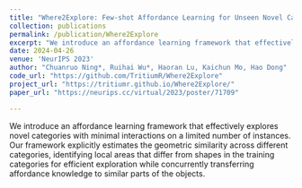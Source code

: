 ```yaml
---
title: "Where2Explore: Few-shot Affordance Learning for Unseen Novel Categories of Articulated Objects"
collection: publications
permalink: /publication/Where2Explore
excerpt: "We introduce an affordance learning framework that effectively explores novel categories with minimal interactions on a limited number of instances. Our framework explicitly estimates the geometric similarity across different categories, identifying local areas that differ from shapes in the training categories for efficient exploration while concurrently transferring affordance knowledge to similar parts of the objects. "
date: 2024-04-26
venue: 'NeurIPS 2023'
author: "Chuanruo Ning*, Ruihai Wu*, Haoran Lu, Kaichun Mo, Hao Dong"
code_url: "https://github.com/TritiumR/Where2Explore"
project_url: "https://tritiumr.github.io/Where2Explore/"
paper_url: "https://neurips.cc/virtual/2023/poster/71709"

---
```

<style>
    .light-red {
        color: lightcoral; /* 浅红色的一种 */
    }
</style>

We introduce an affordance learning framework that effectively explores novel categories with minimal interactions on a limited number of instances. Our framework explicitly estimates the geometric similarity across different categories, identifying local areas that differ from shapes in the training categories for efficient exploration while concurrently transferring affordance knowledge to similar parts of the objects.

